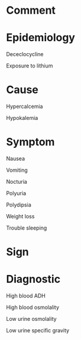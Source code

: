 # Comment

# Epidemiology

Dececlocycline

Exposure to lithium

# Cause

Hypercalcemia

Hypokalemia

# Symptom

Nausea

Vomiting

Nocturia

Polyuria

Polydipsia

Weight loss

Trouble sleeping

# Sign

# Diagnostic

High blood ADH

High blood osmolality

Low urine osmolality

Low urine specific gravity
